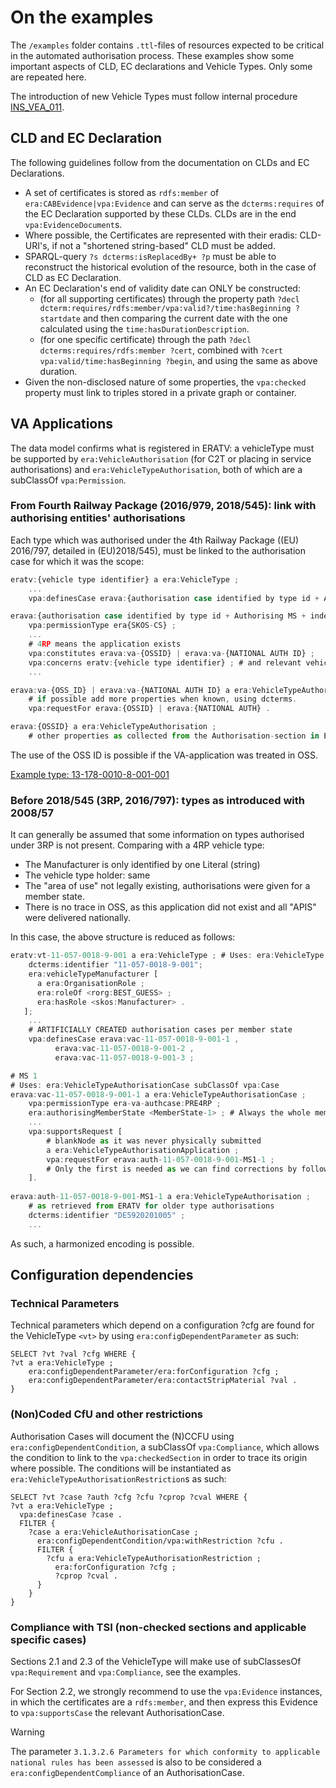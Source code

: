 # On the examples

The `/examples` folder contains `.ttl`-files of resources expected to be critical in the automated authorisation process. These examples show some important aspects of CLD, EC declarations and Vehicle Types. Only some are repeated here.

The introduction of new Vehicle Types must follow internal procedure [INS_VEA_011](../INS_VEA_011%20Registration%20in%20ERATV.pdf).

## CLD and EC Declaration

The following guidelines follow from the documentation on CLDs and EC Declarations.

- A set of certificates is stored as `rdfs:member` of `era:CABEvidence|vpa:Evidence` and can serve as the `dcterms:requires` of the EC Declaration supported by these CLDs. CLDs are in the end `vpa:EvidenceDocument`s.
- Where possible, the Certificates are represented with their eradis: CLD-URI's, if not a "shortened string-based" CLD must be added.
- SPARQL-query `?s dcterms:isReplacedBy+ ?p` must be able to reconstruct the historical evolution of the resource, both in the case of CLD as EC Declaration.
- An EC Declaration's end of validity date can ONLY be constructed:
  - (for all supporting certificates) through the property path `?decl dcterm:requires/rdfs:member/vpa:valid?/time:hasBeginning ?startdate` and then comparing the current date with the one calculated using the `time:hasDurationDescription`.
  - (for one specific certificate) through the path `?decl dcterms:requires/rdfs:member ?cert`, combined with `?cert vpa:valid/time:hasBeginning ?begin`, and using the same as above duration.
- Given the non-disclosed nature of some properties, the `vpa:checked` property must link to triples stored in a private graph or container.

## VA Applications

The data model confirms what is registered in ERATV: a vehicleType must be supported by  `era:VehicleAuthorisation` (for C2T or placing in service authorisations) and `era:VehicleTypeAuthorisation`, both of which are a subClassOf `vpa:Permission`. 

### From Fourth Railway Package (2016/979, 2018/545): link with authorising entities' authorisations

Each type which was authorised under the 4th Railway Package ((EU) 2016/797, detailed in (EU)2018/545), must be linked to the authorisation case for which it was the scope:

```js
eratv:{vehicle type identifier} a era:VehicleType ;
    ...
    vpa:definesCase erava:{authorisation case identified by type id + Authorising MS + index} , ... ;

erava:{authorisation case identified by type id + Authorising MS + index} a era:VehicleTypeAuthorisationCase ;
    vpa:permissionType era{SKOS-CS} ;
    ...
    # 4RP means the application exists
    vpa:constitutes erava:va-{OSSID} | erava:va-{NATIONAL AUTH ID} ;
    vpa:concerns eratv:{vehicle type identifier} ; # and relevant vehicle sets
    ...

erava:va-{OSS_ID} | erava:va-{NATIONAL AUTH ID} a era:VehicleTypeAuthorisationApplication ; 
    # if possible add more properties when known, using dcterms.
    vpa:requestFor erava:{OSSID} | erava:{NATIONAL AUTH} .

erava:{OSSID} a era:VehicleTypeAuthorisation ;
    # other properties as collected from the Authorisation-section in ERATV
```

The use of the OSS ID is possible if the VA-application was treated in OSS.

[Example type: 13-178-0010-8-001-001](https://eratv.era.europa.eu/Eratv/Home/View/13-178-0010-8-001-001)

### Before 2018/545 (3RP, 2016/797): types as introduced with 2008/57

It can generally be assumed that some information on types authorised under 3RP is not present. Comparing with a 4RP vehicle type:

- The Manufacturer is only identified by one Literal (string)
- The vehicle type holder: same
- The "area of use" not legally existing, authorisations were given for a member state.
- There is no trace in OSS, as this application did not exist and all "APIS" were delivered nationally.

In this case, the above structure is reduced as follows:

```js
eratv:vt-11-057-0018-9-001 a era:VehicleType ; # Uses: era:VehicleType subClassOf vpa:Scope
    dcterms:identifier "11-057-0018-9-001";
    era:vehicleTypeManufacturer [
      a era:OrganisationRole ;
      era:roleOf <rorg:BEST_GUESS> ;
      era:hasRole <skos:Manufacturer> .
   ];
    ...
    # ARTIFICIALLY CREATED authorisation cases per member state
    vpa:definesCase erava:vac-11-057-0018-9-001-1 ,
          erava:vac-11-057-0018-9-001-2 ,
          erava:vac-11-057-0018-9-001-3 ;

# MS 1
# Uses: era:VehicleTypeAuthorisationCase subClassOf vpa:Case
erava:vac-11-057-0018-9-001-1 a era:VehicleTypeAuthorisationCase ;                 
    vpa:permissionType era-va-authcase:PRE4RP ;  
    era:authorisingMemberState <MemberState-1> ; # Always the whole memberstate, AoU not used
    ...
    vpa:supportsRequest [
        # blankNode as it was never physically submitted
        a era:VehicleTypeAuthorisationApplication ; 
        vpa:requestFor erava:auth-11-057-0018-9-001-MS1-1 ; 
        # Only the first is needed as we can find corrections by following dcterms:isReplacedBy*
    ]. 
    
erava:auth-11-057-0018-9-001-MS1-1 a era:VehicleTypeAuthorisation ;
    # as retrieved from ERATV for older type authorisations
    dcterms:identifier "DE5920201005" ; 
    ...
```

As such, a harmonized encoding is possible.

## Configuration dependencies

### Technical Parameters

Technical parameters which depend on a configuration ?cfg are found for the VehicleType `<vt>` by using `era:configDependentParameter` as such:

```
SELECT ?vt ?val ?cfg WHERE {
?vt a era:VehicleType ;
    era:configDependentParameter/era:forConfiguration ?cfg ;
    era:configDependentParameter/era:contactStripMaterial ?val .
}
```

### (Non)Coded CfU and other restrictions

Authorisation Cases will document the (N)CCFU using `era:configDependentCondition`, a subClassOf `vpa:Compliance`, which allows the condition to link to the `vpa:checkedSection` in order to trace its origin where possible. The conditions will be instantiated as `era:VehicleTypeAuthorisationRestriction`s as such:

```
SELECT ?vt ?case ?auth ?cfg ?cfu ?cprop ?cval WHERE {
?vt a era:VehicleType ;
  vpa:definesCase ?case .
  FILTER {
    ?case a era:VehicleAuthorisationCase ;
      era:configDependentCondition/vpa:withRestriction ?cfu .
      FILTER {
        ?cfu a era:VehicleTypeAuthorisationRestriction ;
          era:forConfiguration ?cfg ;
          ?cprop ?cval .
      }
    }
}
```

### Compliance with TSI (non-checked sections and applicable specific cases)

Sections 2.1 and 2.3 of the VehicleType will make use of subClassesOf `vpa:Requirement` and `vpa:Compliance`, see the examples. 

For Section 2.2, we strongly recommend to use the `vpa:Evidence` instances, in which the certificates are a `rdfs:member`, and then express this Evidence to `vpa:supportsCase` the relevant AuthorisationCase.

> [!WARNING]
> The parameter `3.1.3.2.6 Parameters for which conformity to applicable national rules has been assessed` is also to be considered a `era:configDependentCompliance` of an AuthorisationCase.
